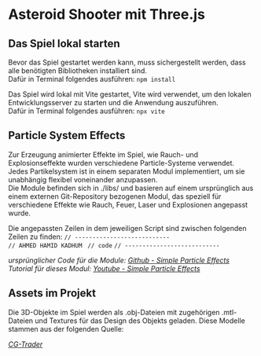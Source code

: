 # Asteroid Shooter mit Three.js

## Das Spiel lokal starten
Bevor das Spiel gestartet werden kann, muss sichergestellt werden, dass alle benötigten Bibliotheken installiert sind.  
Dafür in Terminal folgendes ausführen:
`npm install`
  
Das Spiel wird lokal mit Vite gestartet, Vite wird verwendet, um den lokalen Entwicklungsserver zu starten und die Anwendung auszuführen.  
Dafür in Terminal folgendes ausführen:
`npx vite`

## Particle System Effects
Zur Erzeugung animierter Effekte im Spiel, wie Rauch- und Explosionseffekte wurden verschiedene Particle-Systeme verwendet.
Jedes Partikelsystem ist in einem separaten Modul implementiert, um sie unabhängig flexibel voneinander anzupassen.  
Die Module befinden sich in ./libs/ und basieren auf einem ursprünglich aus einem externen Git-Repository bezogenen Modul,
das speziell für verschiedene Effekte wie Rauch, Feuer, Laser und Explosionen angepasst wurde.  

Die angepassten Zeilen in dem jeweiligen Script sind zwischen folgenden Zeilen zu finden:
`// ---------------------------`  
`// AHMED HAMID KADHUM `
`// code`
`// ---------------------------`  
  
*ursprünglicher Code für die Module: [Github - Simple Particle Effects](https://github.com/bobbyroe/Simple-Particle-Effects)*  
*Tutorial für dieses Modul: [Youtube - Simple Particle Effects](https://www.youtube.com/watch?v=h1UQdbuF204&t=295s)*


## Assets im Projekt
Die 3D-Objekte im Spiel werden als .obj-Dateien mit zugehörigen .mtl-Dateien und Textures für das Design des Objekts geladen. Diese Modelle stammen aus der folgenden Quelle:  
  
*[CG-Trader](https://www.cgtrader.com)*
